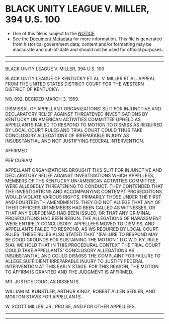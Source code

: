 ---
---

# BLACK UNITY LEAGUE V. MILLER, 394 U.S. 100

* Use of this file is subject to the [NOTICE](https://github.com/publicdocs/notice/blob/master/NOTICE)
* See the [Document Metadata](../../../) for more information.
  This file is generated from historical government data; content and/or formatting may be inaccurate and out-of-date and should not be used for official purposes.

----------
----------

BLACK UNITY LEAGUE V. MILLER, 394 U.S. 100

BLACK UNITY LEAGUE OF KENTUCKY ET AL. V. MILLER ET AL. APPEAL FROM THE UNITED STATES DISTRICT COURT FOR THE WESTERN DISTRICT OF KENTUCKY.

NO. 892.  DECIDED MARCH 3, 1969.

DISMISSAL OF APPELLANT ORGANIZATIONS' SUIT FOR INJUNCTIVE AND DECLARATORY RELIEF AGAINST THREATENED INVESTIGATIONS BY KENTUCKY UN AMERICAN ACTIVITIES COMMITTEE UPHELD AS APPELLANTS FAILED TO RESPOND TO MOTION TO DISMISS AS REQUIRED BY LOCAL COURT RULES AND TRIAL COURT COULD THUS TAKE CONCLUSORY ALLEGATIONS OF IRREPARABLE INJURY AS INSUBSTANTIAL AND NOT JUSTIFYING FEDERAL INTERVENTION.

AFFIRMED.

PER CURIAM.

APPELLANT ORGANIZATIONS BROUGHT THIS SUIT FOR INJUNCTIVE AND DECLARATORY RELIEF AGAINST INVESTIGATIONS WHICH APPELLEES, MEMBERS OF THE KENTUCKY UN-AMERICAN ACTIVITIES COMMITTEE, WERE ALLEGEDLY THREATENING TO CONDUCT.  THEY CONTENDED THAT THE INVESTIGATIONS AND ACCOMPANYING CONTEMPT PROSECUTIONS WOULD VIOLATE VARIOUS RIGHTS, PRIMARILY THOSE UNDER THE FIRST AND FOURTEENTH AMENDMENTS.  THEY DID NOT ALLEGE THAT ANY OF THEIR OFFICERS OR MEMBERS HAD BEEN CALLED AS WITNESSES, OR THAT ANY SUBPOENAS HAD BEEN ISSUED, OR THAT ANY CRIMINAL PROSECUTIONS HAD BEEN BEGUN.  THE ALLEGATIONS OF HARASSMENT WERE ENTIRELY CONCLUSORY.  APPELLEES MOVED TO DISMISS, AND APPELLANTS FAILED TO RESPOND, AS WS REQUIRED BY LOCAL COURT RULES.  THESE RULES ALSO STATED THAT "(FAILURE TO RESPOND MAY BE GOOD GROUNDS FOR SUSTAINING THE MOTION."  D.C.W.D. KY. RULE 5(A).  WE HOLD THAT IN THIS PROCEDURAL CONTEXT THE TRIAL COURT COULD TAKE APPELLANTS' CONCLUSORY ALLEGATIONS AS INSUBSTANTIAL AND COULD DISMISS THE COMPLAINT FOR FAILURE TO ALLEGE SUFFICIENT IRREPARABLE INJURY TO JUSTIFY FEDERAL INTERVENTION AT THIS EARLY STAGE.  FOR THIS REASON, THE MOTION TO AFFIRM IS GRANTED AND THE JUDGMENT IS AFFIRMED.

MR. JUSTICE DOUGLAS DISSENTS.

WILLIAM M. KUNSTLER, ARTHUR KINOY, ROBERT ALLEN SEDLER, AND MORTON STAVIS FOR APPELLANTS.

W. SCOTT MILLER, JR., PRO SE, AND FOR OTHER APPELLEES.


----------
----------

